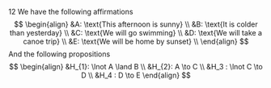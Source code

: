 12
We have the following affirmations
$$
\begin{align}
&A: \text{This afternoon is sunny} \\
&B: \text{It is colder than yesterday} \\
&C: \text{We will go swimming} \\
&D: \text{We will take a canoe trip} \\
&E: \text{We will be home by sunset} \\
\end{align}
$$
And the following propositions
$$
\begin{align}
&H_{1}: \lnot A \land B \\
&H_{2}: A \to C \\
&H_3 : \lnot C \to D \\
&H_4 : D \to E
\end{align}
$$

